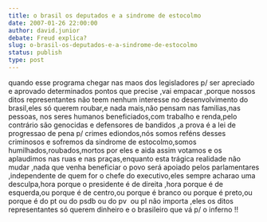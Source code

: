 ```yaml
---
title: o brasil os deputados e a sindrome de estocolmo
date: 2007-01-26 22:00:00
author: david.junior
debate: Freud explica?
slug: o-brasil-os-deputados-e-a-sindrome-de-estocolmo
status: publish 
type: post
---
```


quando esse programa chegar nas maos dos legisladores p/ ser apreciado e aprovado determinados pontos que precise ,vai empacar ,porque nossos ditos representantes não teem nenhum interesse no desenvolvimento do brasil,eles só querem roubar,e nada mais,não pensam nas familias,nas pessoas, nos seres humanos beneficiados,com trabalho e renda,pelo contrário são genocidas e defensores de bandidos ,a prova é a lei de progressao de pena p/ crimes ediondos,nós somos reféns desses criminosos e sofremos da sindrome de estocolmo,somos humilhados,roubados,mortos por eles e aida assim votamos e os aplaudimos nas ruas e nas praças,enquanto esta trágica realidade não mudar ,nada que venha beneficiar o povo será apoiado pelos parlamentares ,independente de quem for o chefe do executivo,eles sempre acharao uma desculpa,hora porque o presidente é de direita ,hora porque é de esquerda,ou porque é de centro,ou porque é branco ou porque é preto,ou porque é do pt ou do psdb ou do pv  ou pl não importa ,eles os ditos representantes só querem dinheiro e o brasileiro que vá p/ o inferno !!
